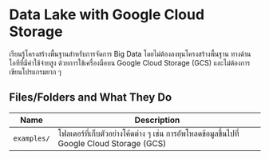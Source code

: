# Data Lake with Google Cloud Storage

เรียนรู้โครงสร้างพื้นฐานสำหรับการจัดการ Big Data โดยไม่ต้องลงทุนโครงสร้างพื้นฐาน
ทางด้านไอทีที่มีค่าใช้จ่ายสูง ด้วยการใช้เครื่องมือบน Google Cloud Storage (GCS)
และไม่ต้องการเขียนโปรแกรมยาก ๆ

## Files/Folders and What They Do

| Name | Description |
| - | - |
| `examples/` | โฟลเดอร์ที่เก็บตัวอย่างโค้ดต่าง ๆ เช่น การอัพโหลดข้อมูลขึ้นไปที่ Google Cloud Storage (GCS) |
